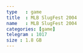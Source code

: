 ```yaml
---
type   : game
title  : MLB SlugFest 2004
name   : MLB SlugFest 2004
categories: [game]
telegram : 1017
size : 1.8 GB
---
```



